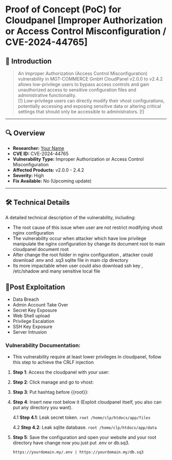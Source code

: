 # Proof of Concept (PoC) for Cloudpanel [Improper Authorization or Access Control Misconfiguration / CVE-2024-44765]

## 📖 Introduction
> An Improper Authorization (Access Control Misconfiguration) vulnerability in MGT-COMMERCE GmbH CloudPanel v2.0.0 to v2.4.2 allows low-privilege users to bypass access controls and gain unauthorized access to sensitive configuration files and administrative functionality.
> <br> [!] Low-privilege users can directly modify their vhost configurations, potentially accessing and exposing sensitive data or altering critical settings that should only be accessible to administrators. [!]

---

## 🔍 Overview

- **Researcher:** [Your Name](https://github.com/EagleTube)
- **CVE ID:** CVE-2024-44765
- **Vulnerability Type:** Improper Authorization or Access Control Misconfiguration
- **Affected Products:** v2.0.0 - 2.4.2
- **Severity:** High
- **Fix Available:** No (Upcoming update)

---

## 🛠️ Technical Details

A detailed technical description of the vulnerability, including:
- The root cause of this issue when user are not restrict modifying vhost nginx configuration
- The vulnerability occur when attacker which have low privilege manipulate the nginx configuration by change its document root to main cloudpanel document root
- After change the root folder in nginx configuration , attacker could download .env and .sq3 sqlite file in main clp directory
- Its more impactable when user could also download ssh key , /etc/shadow and many sensitive local file

## 🚨Post Exploitation
- Data Breach
- Admin Account Take Over
- Secret Key Exposure
- Web Shell upload
- Privilege Escalation
- SSH Key Exposure
- Server Intrusion

### Vulnerability Documentation:

- This vulnerability require at least lower privileges in cloudpanel, follow this step to achieve the CRLF injection

1. **Step 1**: Access the cloudpanel with your user:

2. **Step 2**: Click manage and go to vhost:

3. **Step 3**: Put hashtag before {{root}}:

4. **Step 4**: Insert new root below it (Exploit cloudpanel itself, you also can put any directory you want).

    4.1 **Step 4.1**: Leak secret token.
        ```
        root /home/clp/htdocs/app/files
        ```
   
    4.2 **Step 4.2**: Leak sqlite database.
        ```
        root /home/clp/htdocs/app/data
        ```
   
5. **Step 5**: Save the configuration and open your website and your root directory have change now you just put .env or db.sq3.
   ```
   https://yourdomain.my/.env | https://yourdomain.my/db.sq3
   ```
